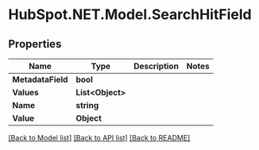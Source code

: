 # HubSpot.NET.Model.SearchHitField

## Properties

Name | Type | Description | Notes
------------ | ------------- | ------------- | -------------
**MetadataField** | **bool** |  | 
**Values** | **List&lt;Object&gt;** |  | 
**Name** | **string** |  | 
**Value** | **Object** |  | 

[[Back to Model list]](../README.md#documentation-for-models) [[Back to API list]](../README.md#documentation-for-api-endpoints) [[Back to README]](../README.md)

